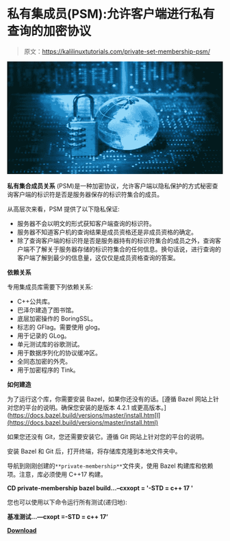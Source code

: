 # 私有集成员(PSM):允许客户端进行私有查询的加密协议

> 原文：<https://kalilinuxtutorials.com/private-set-membership-psm/>

[![](img//9555623710a385783763e0d85c06e110.png)](https://blogger.googleusercontent.com/img/a/AVvXsEhXjJD4ks_DLzCWVZQSDtxX-ROj_M8gy8WLb7fi9QNwXrZ6HjbxOLhbJVfyzPrZ2UmGVTIbtxqJ_sT2Lfsi3x--ely1gd0gt5z9zWAIKcFB0j3P6NWEucPtI9gc_NJAS3ko_ARDcIjtfWmL3DK3z55xwlseGO25DRWUYR0JYpJPbfJiwtyTwtae5t7w=s728)

**私有集合成员关系** (PSM)是一种加密协议，允许客户端以隐私保护的方式秘密查询客户端的标识符是否是服务器保存的标识符集合的成员。

从高层次来看，PSM 提供了以下隐私保证:

*   服务器不会以明文的形式获知客户端查询的标识符。
*   服务器不知道客户机的查询结果是成员资格还是非成员资格的确定。
*   除了查询客户端的标识符是否是服务器持有的标识符集合的成员之外，查询客户端不了解关于服务器存储的标识符集合的任何信息。换句话说，进行查询的客户端了解到最少的信息量，这仅仅是成员资格查询的答案。

**依赖关系**

专用集成员库需要下列依赖关系:

*   C++公共库。
*   巴泽尔建造了图书馆。
*   底层加密操作的 BoringSSL。
*   标志的 GFlag。需要使用 glog。
*   用于记录的 GLog。
*   单元测试库的谷歌测试。
*   用于数据序列化的协议缓冲区。
*   全同态加密的外壳。
*   用于加密程序的 Tink。

**如何建造**

为了运行这个库，你需要安装 Bazel，如果你还没有的话。[遵循 Bazel 网站上针对您的平台的说明。确保您安装的是版本 4.2.1 或更高版本。](https://docs.bazel.build/versions/master/install.htm[l](https://docs.bazel.build/versions/master/install.html)

如果您还没有 Git，您还需要安装它。遵循 Git 网站上针对您的平台的说明。

安装 Bazel 和 Git 后，打开终端，将存储库克隆到本地文件夹中。

导航到刚刚创建的`**private-membership**`文件夹，使用 Bazel 构建库和依赖项。注意，库必须使用 C++17 构建。

**CD private-membership
bazel build…–cxxopt = '-STD = c++ 17 '**

您也可以使用以下命令运行所有测试(递归地):

**基准测试…—cxopt =-STD = c++ 17‘**

[**Download**](https://github.com/google/private-membership)